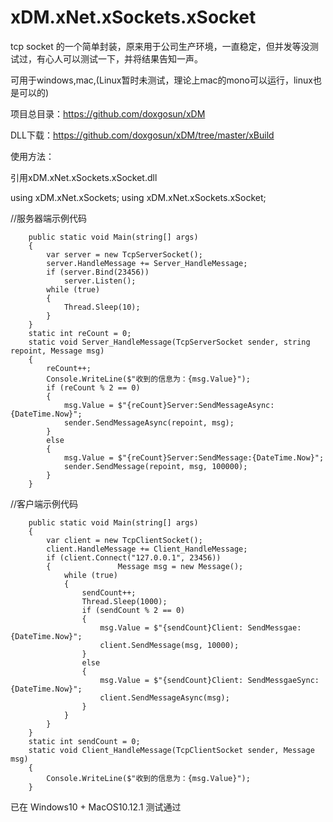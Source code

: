 # xDM.xNet.xSockets.xSocket

tcp socket 的一个简单封装，原来用于公司生产环境，一直稳定，但并发等没测试过，有心人可以测试一下，并将结果告知一声。

可用于windows,mac,(Linux暂时未测试，理论上mac的mono可以运行，linux也是可以的)

项目总目录：https://github.com/doxgosun/xDM

DLL下载：https://github.com/doxgosun/xDM/tree/master/xBuild

使用方法：

引用xDM.xNet.xSockets.xSocket.dll

using xDM.xNet.xSockets;
using xDM.xNet.xSockets.xSocket;

//服务器端示例代码

		public static void Main(string[] args)
		{
			var server = new TcpServerSocket();
			server.HandleMessage += Server_HandleMessage;
			if (server.Bind(23456))
				server.Listen();
			while (true)
			{
				Thread.Sleep(10);
			}
		}
		static int reCount = 0;
		static void Server_HandleMessage(TcpServerSocket sender, string repoint, Message msg)
		{
			reCount++;
			Console.WriteLine($"收到的信息为：{msg.Value}");
			if (reCount % 2 == 0)
			{
				msg.Value = $"{reCount}Server:SendMessageAsync:{DateTime.Now}";
				sender.SendMessageAsync(repoint, msg);
			}
			else
			{
				msg.Value = $"{reCount}Server:SendMessage:{DateTime.Now}";
				sender.SendMessage(repoint, msg, 100000);
			}
		}

//客户端示例代码

		public static void Main(string[] args)
		{
			var client = new TcpClientSocket();
			client.HandleMessage += Client_HandleMessage;
			if (client.Connect("127.0.0.1", 23456))
			{				Message msg = new Message();
				while (true)
				{
					sendCount++;
					Thread.Sleep(1000);
					if (sendCount % 2 == 0)
					{
						msg.Value = $"{sendCount}Client: SendMessgae:{DateTime.Now}";
						client.SendMessage(msg, 10000);
					}
					else
					{
						msg.Value = $"{sendCount}Client: SendMessgaeSync:{DateTime.Now}";
						client.SendMessageAsync(msg);
					}
				}
			}
		}
		static int sendCount = 0;
		static void Client_HandleMessage(TcpClientSocket sender, Message msg)
		{
			Console.WriteLine($"收到的信息为：{msg.Value}");
		}


已在 Windows10 + MacOS10.12.1 测试通过
